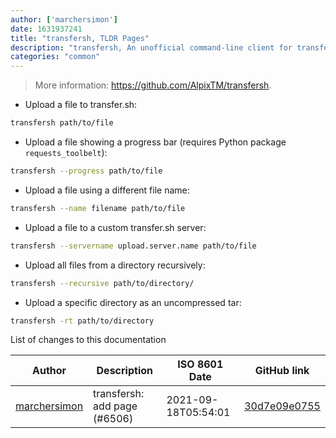 ```yaml
---
author: ['marchersimon']
date: 1631937241
title: "transfersh, TLDR Pages"
description: "transfersh, An unofficial command-line client for transfer.sh."
categories: "common"
---
```

> More information: <https://github.com/AlpixTM/transfersh>.

- Upload a file to transfer.sh:

```bash
transfersh path/to/file
```

- Upload a file showing a progress bar (requires Python package `requests_toolbelt`):

```bash
transfersh --progress path/to/file
```

- Upload a file using a different file name:

```bash
transfersh --name filename path/to/file
```

- Upload a file to a custom transfer.sh server:

```bash
transfersh --servername upload.server.name path/to/file
```

- Upload all files from a directory recursively:

```bash
transfersh --recursive path/to/directory/
```

- Upload a specific directory as an uncompressed tar:

```bash
transfersh -rt path/to/directory
```
List of changes to this documentation


Author | Description | ISO 8601 Date | GitHub link
------|-----|-----|-----
[marchersimon](mailto:50295997+marchersimon@users.noreply.github.com) | transfersh: add page (#6506) | 2021-09-18T05:54:01 | [30d7e09e0755](https://github.com/tldr-pages/tldr/commit/30d7e09e0755d04108a9b2fc5381e3510cd5f7ce)


